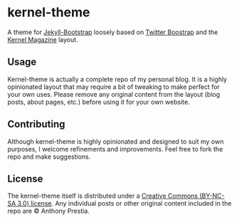 # kernel-theme

A theme for [Jekyll-Bootstrap](https://github.com/plusjade/jekyll-bootstrap) loosely based on [Twitter Boostrap](http://twitter.github.com/bootstrap/) and the [Kernel Magazine](http://kernelmag.com) layout.

## Usage

Kernel-theme is actually a complete repo of my personal blog. It is a highly opinionated layout that may require a bit of tweaking to make perfect for your own uses. Please remove any original content from the layout (blog posts, about pages, etc.) before using it for your own website.

## Contributing

Although kernel-theme is highly opinionated and designed to suit my own purposes, I welcome refinements and improvements. Feel free to fork the repo and make suggestions.

## License

The kernel-theme itself is distributed under a [Creative Commons (BY-NC-SA 3.0) license](http://creativecommons.org/licenses/by-nc-sa/3.0/). Any individual posts or other original content included in the repo are &copy; Anthony Prestia.
